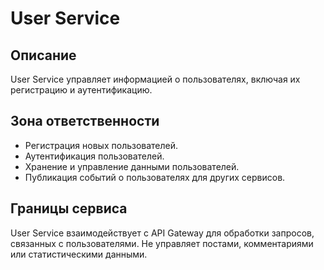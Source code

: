 
# User Service

## Описание

User Service управляет информацией о пользователях, включая их регистрацию и аутентификацию.

## Зона ответственности

- Регистрация новых пользователей.
- Аутентификация пользователей.
- Хранение и управление данными пользователей.
- Публикация событий о пользователях для других сервисов.

## Границы сервиса

User Service взаимодействует с API Gateway для обработки запросов, связанных с пользователями. Не управляет постами, комментариями или статистическими данными.

